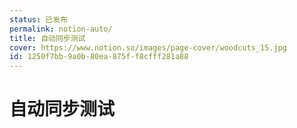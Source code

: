 ```yaml
---
status: 已发布
permalink: notion-auto/
title: 自动同步测试
cover: https://www.notion.so/images/page-cover/woodcuts_15.jpg
id: 1250f7bb-9a0b-80ea-875f-f8cfff281a88
---
```


# 自动同步测试
